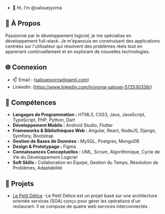 - 👋 Hi, I’m @salouejyorna

## 🌟 À Propos
Passionné par le développement logiciel, je me spécialise en développement full-stack. Je m'épanouis en construisant des applications centrées sur l'utilisateur qui résolvent des problèmes réels tout en apprenant continuellement et en explorant de nouvelles technologies.

## 🌐 Connexion
- 📫 Email : (salouejyorna@gamil.com)
- LinkedIn: (https://www.linkedin.com/in/yorna-salouej-572530338/)


## 🔧 Compétences
- **Langages de Programmation :** HTML5, CSS3, Java, JavaScript, TypeScript, PHP, Python, Dart
- **Développement Mobile :** Android Studio, Flutter
- **Frameworks & Bibliothèques Web :** Angular, React, NodeJS, Django, Symfony, Bootstrap
- **Gestion de Bases de Données :** MySQL, Postgres, MongoDB
- **Design & Prototypage :** Figma
- **Connaissances Conceptuelles :** UML, Scrum, Algorithmique, Cycle de Vie du Développement Logiciel
- **Soft Skills :** Collaboration en Équipe, Gestion du Temps, Résolution de Problèmes, Adaptabilité

## 📂 Projets
- [Le Petit Délice](https://github.com/votre_nom_utilisateur/Projet1) -Le Petit Délice est un projet basé sur une architecture orientée services (SOA) conçu pour gérer les opérations d'un restaurant. Il se compose de quatre web services interconnectés .



